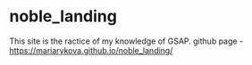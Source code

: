 # noble_landing

This site is the ractice of my knowledge of GSAP.
github page - https://mariarykova.github.io/noble_landing/
